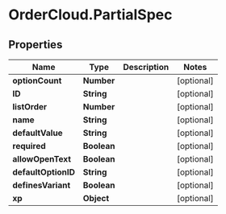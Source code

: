 # OrderCloud.PartialSpec

## Properties
Name | Type | Description | Notes
------------ | ------------- | ------------- | -------------
**optionCount** | **Number** |  | [optional] 
**ID** | **String** |  | [optional] 
**listOrder** | **Number** |  | [optional] 
**name** | **String** |  | [optional] 
**defaultValue** | **String** |  | [optional] 
**required** | **Boolean** |  | [optional] 
**allowOpenText** | **Boolean** |  | [optional] 
**defaultOptionID** | **String** |  | [optional] 
**definesVariant** | **Boolean** |  | [optional] 
**xp** | **Object** |  | [optional] 


